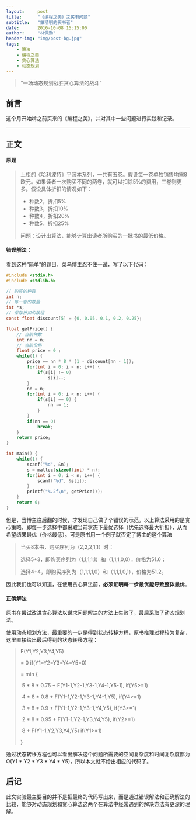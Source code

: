 ```yaml
---
layout:     post
title:      "《编程之美》之买书问题"
subtitle:   "做精明的买书者"
date:       2016-10-08 15:15:00
author:     "林佩勤"
header-img: "img/post-bg.jpg"
tags:
    - 算法
    - 编程之美
    - 贪心算法
    - 动态规划
---
```


> “一场动态规划战胜贪心算法的战斗”


## 前言

这个月开始啃之前买来的《编程之美》，并对其中一些问题进行实践和记录。

---

## 正文

#### 原题

> 上柜的《哈利波特》平装本系列，一共有五卷。假设每一卷单独销售均需8欧元。如果读者一次购买不同的两卷，就可以扣除5%的费用，三卷则更多。假设具体折扣的情况如下：
>
> - 种数2，折扣5%
> - 种数3，折扣10%
> - 种数4，折扣20%
> - 种数5，折扣25% 
>
> 问题：设计出算法，能够计算出读者所购买的一批书的最低价格。

#### 错误解法：

看到这种“简单”的题目，菜鸟博主忍不住一试，写了以下代码：

```c
#include <stdio.h>
#include <stdlib.h>

// 购买的种数
int n;
// 每一卷的数量
int *s;
// 保存折扣的数组
const float discount[5] = {0, 0.05, 0.1, 0.2, 0.25};

float getPrice() {
    // 当前种数
    int nn = n;
    // 当前价格
    float price = 0 ;
    while(1) {
        price += nn * 8 * (1 - discount[nn - 1]);
        for(int i = 0; i < n; i++) {
            if(s[i] != 0)
                s[i]--;
        }
        nn = n;
        for(int i = 0; i < n; i++) {
            if(s[i] == 0) {
                nn -= 1;
            }
        }
        if(nn == 0)
            break;
    }
    return price;
}

int main() {
    while(1) {
        scanf("%d", &n);
        s = malloc(sizeof(int) * n);
        for(int i = 0; i < n; i++) {
            scanf("%d", &s[i]);
        }
        printf("%.2f\n", getPrice());
    }
    return 0;
}
```

但是，当博主往后翻的时候，才发现自己做了个错误的示范。以上算法采用的是贪心策略，即每一步选择中都采取当前状态下最优选择（优先选择最大折扣），从而希望结果最优（价格最低）。可是原书用一个例子就否定了博主的这个算法

> 当买8本书，购买序列为（2,2,2,1,1）时：
>
> 选择5+3，即购买序列为（1,1,1,1,1）和（1,1,1,0,0），价格为51.6；
>
> 选择4+4，即购买序列为（1,1,1,1,0）和（1,1,1,0,1），价格为51.2。

因此我们也可以知道，在使用贪心算法前，**必须证明每一步最优能导致整体最优**。

#### 正确解法

原书在尝试改进贪心算法以谋求问题解决的方法上失败了，最后采取了动态规划法。

使用动态规划方法，最重要的一步是得到状态转移方程，原书推理过程较为复杂，这里直接给出最后得到的状态转移方程：

> F(Y1,Y2,Y3,Y4,Y5)
>
> = 0											if(Y1=Y2=Y3=Y4=Y5=0)
>
> = min {
>
> ​	5 * 8 * 0.75 + F(Y1-1,Y2-1,Y3-1,Y4-1,Y5-1),		if(Y5>=1)
>
> ​	4 * 8 * 0.8 + F(Y1-1,Y2-1,Y3-1,Y4-1,Y5),		if(Y4>=1)
>
> ​	3 * 8 * 0.9 + F(Y1-1,Y2-1,Y3-1,Y4,Y5),			if(Y3>=1)
>
> ​	2 * 8 * 0.95 + F(Y1-1,Y2-1,Y3,Y4,Y5),			if(Y2>=1)
>
> ​	8 + F(Y1-1,Y2,Y3,Y4,Y5)						if(Y1>=1)
>
> } 

通过状态转移方程也可以看出解决这个问题所需要的空间复杂度和时间复杂度都为O(Y1 * Y2 * Y3 * Y4 * Y5)，所以本文就不给出相应的代码了。

## 后记

此文实验最主要目的并不是把最终的代码写出来，而是通过错误解法和正确解法的比较，能够对动态规划和贪心算法这两个在算法中经常遇到的解决方法有更深的理解。